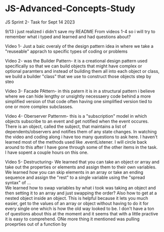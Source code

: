 # JS-Advanced-Concepts-Study
JS Sprint 2- Task for Sept 14 2023


9/13 i just realized i didn't save my README From videos 1-4 so i will try to remember what i typed and learned and had questions about?

Video 1- Just a baic overaly of the design pattern idea in where we take a "reuseable" apprach to specific types of coding or problems

Video 2- was the Builder Pattern- it is a creational design pattern used specifically so that we can build objects that might have
complex or optional paramters and instead of building them all into each object or class, we build a builder "class" that we use to construct those
objects step by steo

Video 3- Facade PAttern- in this patern it is in a structural pattern i believe where we can hide lengthy or unsightly necessaery code behind 
a more simplified version of that code often having one simplified version tied to one or more complex subclasses. 

Video 4- Oberserver Patternm-  this is a "subscription" model in which objects subscribe to an event and get notified when the event occures. 
There is an object, called the subject, that maintains a list of dependents/observers and notifies them of any state changes. 
In watching the video and coding along i have too many questions to ask here. I haven't learned most of the methods used 
like .eventListener. I will circle back around to this after I have gone through some of the other items in the task. I have sopent a couple hours on this one.

Video 5- Destructuring-
We learned that you can take an object or array and take out the properties or elements and assign them to their own variables.
We learned how you can skip elements in an array or take an ending sequence and assign the "rest" to a single variable using
the "spread syntax" of ...    
We learned how to swap variables by what i took was taking an object and then setting it to an array and just swapping the order?
Also how to get at a nested object inside an object.  This is helpful because it lets you much easier, get to the values of an array or object without
having to do it for every single one which is how the old way looked to be. I don't have a ton of questions about this at the moment and 
it seems that with a little practive it is easy to comprehend. ONe more thing it mentioned was pulling proeprties out of a function by 
